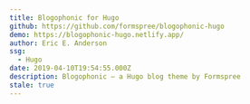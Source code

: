 ```yaml
---
title: Blogophonic for Hugo
github: https://github.com/formspree/blogophonic-hugo
demo: https://blogophonic-hugo.netlify.app/
author: Eric E. Anderson
ssg:
  - Hugo
date: 2019-04-10T19:54:55.000Z
description: Blogophonic – a Hugo blog theme by Formspree
stale: true
---
```

